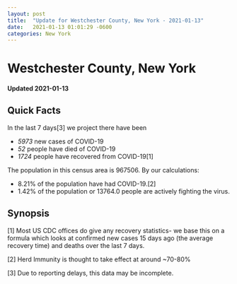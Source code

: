 ```yaml
---
layout: post
title:  "Update for Westchester County, New York - 2021-01-13"
date:   2021-01-13 01:01:29 -0600
categories: New York
---
```


# Westchester County, New York
#### Updated 2021-01-13

## Quick Facts

In the last 7 days[3] we project there have been
- *5973* new cases of COVID-19
- *52* people have died of COVID-19
- *1724* people have recovered from COVID-19[1]

The population in this census area is 967506. By our calculations:
- 8.21% of the population have had COVID-19.[2]
- 1.42% of the population or 13764.0 people are actively fighting the virus.

## Synopsis




[1] Most US CDC offices do give any recovery statistics- we base this on a formula which looks at confirmed new cases
15 days ago (the average recovery time) and deaths over the last 7 days.

[2] Herd Immunity is thought to take effect at around ~70-80%

[3] Due to reporting delays, this data may be incomplete.
 
    